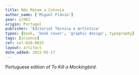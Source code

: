 ```yaml
---
title: Não Matem a Cotovia
author_name: ['Miguel Flávio']
year: y1962
origin: Portugal
publisher: 'Editorial Técnica e Artística'
types: [book, 'book cover', 'graphic design', typography]
tags: [science]
ref: sol-010-0033
layout: artifact
date_added: 2022-05-17
---
```

Portuguese edition of <cite>To Kill a Mockingbird</cite>.
